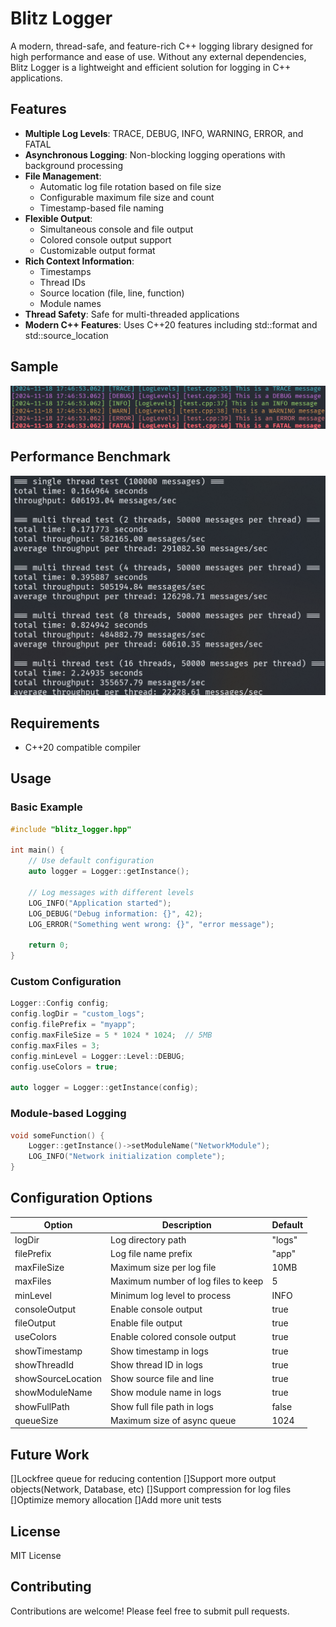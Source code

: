 # Blitz Logger

A modern, thread-safe, and feature-rich C++ logging library designed for high performance and ease of use. Without any external dependencies, Blitz Logger is a lightweight and efficient solution for logging in C++ applications.

## Features

- **Multiple Log Levels**: TRACE, DEBUG, INFO, WARNING, ERROR, and FATAL
- **Asynchronous Logging**: Non-blocking logging operations with background processing
- **File Management**:
  - Automatic log file rotation based on file size
  - Configurable maximum file size and count
  - Timestamp-based file naming
- **Flexible Output**:
  - Simultaneous console and file output
  - Colored console output support
  - Customizable output format
- **Rich Context Information**:
  - Timestamps
  - Thread IDs
  - Source location (file, line, function)
  - Module names
- **Thread Safety**: Safe for multi-threaded applications
- **Modern C++ Features**: Uses C++20 features including std::format and std::source_location

## Sample

![Sample](sample.png)

## Performance Benchmark

![Performance](performance.png)

## Requirements

- C++20 compatible compiler

## Usage

### Basic Example

```cpp
#include "blitz_logger.hpp"

int main() {
    // Use default configuration
    auto logger = Logger::getInstance();

    // Log messages with different levels
    LOG_INFO("Application started");
    LOG_DEBUG("Debug information: {}", 42);
    LOG_ERROR("Something went wrong: {}", "error message");

    return 0;
}
```

### Custom Configuration

```cpp
Logger::Config config;
config.logDir = "custom_logs";
config.filePrefix = "myapp";
config.maxFileSize = 5 * 1024 * 1024;  // 5MB
config.maxFiles = 3;
config.minLevel = Logger::Level::DEBUG;
config.useColors = true;

auto logger = Logger::getInstance(config);
```

### Module-based Logging

```cpp
void someFunction() {
    Logger::getInstance()->setModuleName("NetworkModule");
    LOG_INFO("Network initialization complete");
}
```

## Configuration Options

| Option             | Description                         | Default |
| ------------------ | ----------------------------------- | ------- |
| logDir             | Log directory path                  | "logs"  |
| filePrefix         | Log file name prefix                | "app"   |
| maxFileSize        | Maximum size per log file           | 10MB    |
| maxFiles           | Maximum number of log files to keep | 5       |
| minLevel           | Minimum log level to process        | INFO    |
| consoleOutput      | Enable console output               | true    |
| fileOutput         | Enable file output                  | true    |
| useColors          | Enable colored console output       | true    |
| showTimestamp      | Show timestamp in logs              | true    |
| showThreadId       | Show thread ID in logs              | true    |
| showSourceLocation | Show source file and line           | true    |
| showModuleName     | Show module name in logs            | true    |
| showFullPath       | Show full file path in logs         | false   |
| queueSize          | Maximum size of async queue         | 1024    |

## Future Work

[]Lockfree queue for reducing contention
[]Support more output objects(Network, Database, etc)
[]Support compression for log files
[]Optimize memory allocation
[]Add more unit tests

## License

MIT License

## Contributing

Contributions are welcome! Please feel free to submit pull requests.
